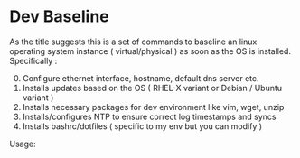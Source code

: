 # Dev Baseline  
As the title suggests this is a set of commands to baseline an linux operating system instance ( virtual/physical ) as soon as the OS is installed.
Specifically :  

0. Configure ethernet interface, hostname, default dns server etc.
1. Installs updates based on the OS ( RHEL-X variant or Debian / Ubuntu variant )
2. Installs necessary packages for dev environment like vim, wget, unzip 
3. Installs/configures NTP to ensure correct log timestamps and syncs
4. Installs bashrc/dotfiles ( specific to my env but you can modify )

Usage: 
